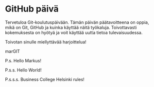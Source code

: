 # GitHub päivä

Tervetuloa Git-koulutuspäivään. Tämän päivän päätavoitteena on oppia, mikä on Git, GitHub ja kuinka käyttää näitä työkaluja. Toivottavasti kokemuksesta on hyötyä ja voit käyttää uutta tietoa tulevaisuudessa.

Toivotan sinulle miellyttävää harjoittelua!

marGIT

P.s. Hello Markus!

P.s.s. Hello World!

P.s.s.s. Business College Helsinki rules!
